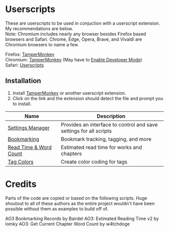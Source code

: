 
# Userscripts

These are userscripts to be used in conjuction with a userscript extension. My recommendations are below.  
Note: Chromium includes nearly any browser besides Firefox based browsers and Safari. Chrome, Edge, Opera, Brave, and Vivaldi are Chromium browsers to name a few.  

Firefox: [TamperMonkey](https://addons.mozilla.org/en-US/firefox/addon/tampermonkey/)  
Chromium: [TamperMonkey](https://chromewebstore.google.com/detail/tampermonkey/dhdgffkkebhmkfjojejmpbldmpobfkfo?pli=1) (May have to [Enable Developer Mode](https://youtu.be/vGxpOBnLzp8))  
Safari: [Userscripts](https://apps.apple.com/us/app/userscripts/id1463298887)

## Installation

1. Install [TamperMonkey](https://www.tampermonkey.net/) or another userscript extension.
2. Click on the link and the extension should detect the file and prompt you to install.

| Name | Description |
|------|-------------|
| [Settings Manager](https://github.com/Katstrel/Kats-Tweaks-and-Skins/raw/refs/heads/main/Scripts/Settings_Manager.user.js) | Provides an interface to control and save settings for all scripts |
| [Bookmarking](https://github.com/Katstrel/Kats-Tweaks-and-Skins/raw/refs/heads/main/Scripts/Bookmarking.user.js) | Bookmark tracking, tagging, and more |
| [Read Time & Word Count](https://github.com/Katstrel/Kats-Tweaks-and-Skins/raw/refs/heads/main/Scripts/Read_Time_and_Word_Count.user.js) | Estimated read time for works and chapters |
| [Tag Colors](https://github.com/Katstrel/Kats-Tweaks-and-Skins/raw/refs/heads/main/Scripts/Tag_Colors.user.js) | Create color coding for tags |

# Credits

Parts of the code are copied or based on the following scripts.
Huge shoutout to all of these authors as the entire project wouldn't have been possible without them as examples to build off of.

AO3 Bookmarking Records by Bairdel
AO3: Estimated Reading Time v2 by lomky
AO3: Get Current Chapter Word Count by w4tchdoge
